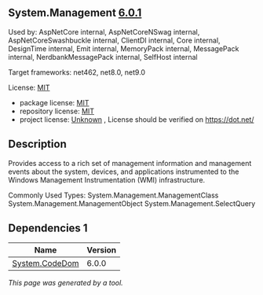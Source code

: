﻿System.Management [6.0.1](https://www.nuget.org/packages/System.Management/6.0.1)
--------------------

Used by: AspNetCore internal, AspNetCoreNSwag internal, AspNetCoreSwashbuckle internal, ClientDI internal, Core internal, DesignTime internal, Emit internal, MemoryPack internal, MessagePack internal, NerdbankMessagePack internal, SelfHost internal

Target frameworks: net462, net8.0, net9.0

License: [MIT](../../../../licenses/mit) 

- package license: [MIT](https://licenses.nuget.org/MIT) 
- repository license: [MIT](https://github.com/dotnet/runtime) 
- project license: [Unknown](https://dot.net/) , License should be verified on https://dot.net/

Description
-----------
Provides access to a rich set of management information and management events about the system, devices, and applications instrumented to the Windows Management Instrumentation (WMI) infrastructure.

Commonly Used Types:
System.Management.ManagementClass
System.Management.ManagementObject
System.Management.SelectQuery

Dependencies 1
-----------

|Name|Version|
|----------|:----|
|[System.CodeDom](../../../../packages/nuget.org/system.codedom/6.0.0)|6.0.0|

*This page was generated by a tool.*